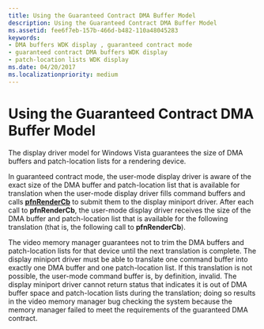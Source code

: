```yaml
---
title: Using the Guaranteed Contract DMA Buffer Model
description: Using the Guaranteed Contract DMA Buffer Model
ms.assetid: fee6f7eb-157b-466d-b482-110a48045283
keywords:
- DMA buffers WDK display , guaranteed contract mode
- guaranteed contract DMA buffers WDK display
- patch-location lists WDK display
ms.date: 04/20/2017
ms.localizationpriority: medium
---
```


# Using the Guaranteed Contract DMA Buffer Model


The display driver model for Windows Vista guarantees the size of DMA buffers and patch-location lists for a rendering device.

In guaranteed contract mode, the user-mode display driver is aware of the exact size of the DMA buffer and patch-location list that is available for translation when the user-mode display driver fills command buffers and calls [**pfnRenderCb**](https://msdn.microsoft.com/library/windows/hardware/ff568923) to submit them to the display miniport driver. After each call to **pfnRenderCb**, the user-mode display driver receives the size of the DMA buffer and patch-location list that is available for the following translation (that is, the following call to **pfnRenderCb**).

The video memory manager guarantees not to trim the DMA buffers and patch-location lists for that device until the next translation is complete. The display miniport driver must be able to translate one command buffer into exactly one DMA buffer and one patch-location list. If this translation is not possible, the user-mode command buffer is, by definition, invalid. The display miniport driver cannot return status that indicates it is out of DMA buffer space and patch-location lists during the translation; doing so results in the video memory manager bug checking the system because the memory manager failed to meet the requirements of the guaranteed DMA contract.

 

 





